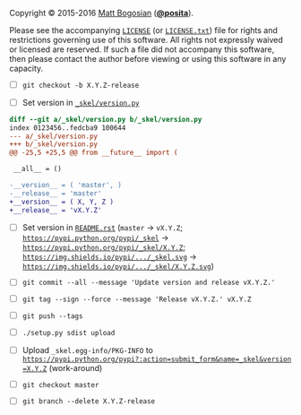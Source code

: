 <!--- -*- encoding: utf-8; grammar-ext: md; mode: markdown -*-
  >>>>>>>>>>>>>>>>>>>>>>>>>>>>>>>>>>><<<<<<<<<<<<<<<<<<<<<<<<<<<<<<<<<<<
  >>>>>>>>>>>>>>>> IMPORTANT: READ THIS BEFORE EDITING! <<<<<<<<<<<<<<<<
  >>>>>>>>>>>>>>>>>>>>>>>>>>>>>>>>>>><<<<<<<<<<<<<<<<<<<<<<<<<<<<<<<<<<<
  Please keep each sentence on its own unwrapped line.
  It looks like crap in a text editor, but it has no effect on rendering, and it allows much more useful diffs.
  Thank you! -->

Copyright © 2015-2016 [Matt Bogosian](mailto:mtb19@columbia.edu?Subject=_skel) ([**@posita**](https://github.com/posita)).

Please see the accompanying [`LICENSE`](LICENSE) (or [`LICENSE.txt`](LICENSE)) file for rights and restrictions governing use of this software.
All rights not expressly waived or licensed are reserved.
If such a file did not accompany this software, then please contact the author before viewing or using this software in any capacity.

- [ ] `git checkout -b X.Y.Z-release`

- [ ] Set version in [`_skel/version.py`](_skel/version.py)

```diff
diff --git a/_skel/version.py b/_skel/version.py
index 0123456..fedcba9 100644
--- a/_skel/version.py
+++ b/_skel/version.py
@@ -25,5 +25,5 @@ from __future__ import (

 __all__ = ()

-__version__ = ( 'master', )
-__release__ = 'master'
+__version__ = ( X, Y, Z )
+__release__ = 'vX.Y.Z'
```

- [ ] Set version in [`README.rst`](README.rst) (`master` → `vX.Y.Z`; [`https://pypi.python.org/pypi/_skel`](https://pypi.python.org/pypi/_skel) → [`https://pypi.python.org/pypi/_skel/X.Y.Z`](https://pypi.python.org/pypi/_skel/X.Y.Z);  [`https://img.shields.io/pypi/.../_skel.svg`](https://img.shields.io/pypi/.../_skel.svg) →  [`https://img.shields.io/pypi/.../_skel/X.Y.Z.svg`](https://img.shields.io/pypi/.../_skel/X.Y.Z.svg))

- [ ] `git commit --all --message 'Update version and release vX.Y.Z.'`

- [ ] `git tag --sign --force --message 'Release vX.Y.Z.' vX.Y.Z`

- [ ] `git push --tags`

- [ ] `./setup.py sdist upload`

- [ ] Upload `_skel.egg-info/PKG-INFO` to [`https://pypi.python.org/pypi?:action=submit_form&name=_skel&version=X.Y.Z`](https://pypi.python.org/pypi?:action=submit_form&name=_skel&version=X.Y.Z) (work-around)

- [ ] `git checkout master`

- [ ] `git branch --delete X.Y.Z-release`
